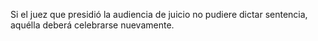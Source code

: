 Si el juez que presidió la audiencia de juicio no pudiere dictar sentencia, aquélla deberá celebrarse nuevamente.
